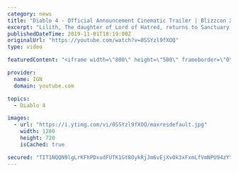 ```yaml
---
category: news
title: "Diablo 4 - Official Announcement Cinematic Trailer | Blizzcon 2019"
excerpt: "Lilith, The daughter of Lord of Hatred, returns to Sanctuary in the reveal trailer for Diablo 4. Diablo IV is the newest cinematic from Blizzcon 2019. #ign."
publishedDateTime: 2019-11-01T18:19:00Z
originalUrl: "https://youtube.com/watch?v=0SSYzl9fXOQ"
type: video

featuredContent: "<iframe width=\"800\" height=\"500\" frameborder=\"0\" src=\"https://www.youtube.com/embed/0SSYzl9fXOQ\" allow=\"accelerometer; autoplay; encrypted-media; gyroscope; picture-in-picture\" allowfullscreen></iframe>"

provider:
  name: IGN
  domain: youtube.com

topics:
  - Diablo 4

images:
  - url: "https://i.ytimg.com/vi/0SSYzl9fXOQ/maxresdefault.jpg"
    width: 1280
    height: 720
    isCached: true

secured: "TIT1NQQN9lgLrKFhPDxudFUTK1Gt8OykRjJm6vEjXvOk3xFxmLfVmNPU94zYtmMqYgtkvjD5Pl+jXyrggEqKvJSu1u2mSsL4j9c2cc++qiZD2DaTlgMnvuAlb0i5RlMiTkBJJUFoGR90nVWLHHB157ZPLD76zZrU6HyZMRlYhD86geVKEZQqUIgQo4TDpr79fbJ3GJKBdQ1BZRrMMcSD7FB6TLOEmSBcFgOSYvLJ5kbV0H0IfivPxjcioXkl2r6RUaPmRFhNs11RPYOh3xeU9CQHe4jHYUWjyLgntQc5nKIR69ulegkm9cgBIbn4RM+519VBwHcXqEACAmBYEr25hkzZVMbRZvUDf2NSP3kQgqOAiUxOWD3l/kPUYONHYlQLrpbxB90BM298MWVYQLAp2hXoGmksxmt4e3ndta6FVUuV9mBCesqRrbfN5pEGOxKv;SqY4+/T4TGrhkDB3vg7bKw=="
---
```


